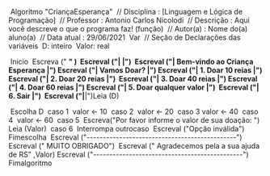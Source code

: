 ​		Algoritmo "CriançaEsperança"
​			// Disciplina   : [Linguagem e Lógica de Programação]
​			// Professor   : Antonio Carlos Nicolodi 
​		// Descrição   : Aqui você descreve o que o programa faz! (função)
​		// Autor(a)    : Nome do(a) aluno(a)
​		// Data atual  : 29/06/2021
​		Var
​			// Seção de Declarações das variáveis 
​         D: inteiro
​         Valor: real

​				Inicio
​     				Escreva (" __________________________________________" )
​    			Escreval ("|                                              |")
​    			Escreval ("|       Bem-vindo ao Criança Esperança         |")
​    			Escreval ("|                 Vamos Doar?                  |")
   	         Escreval ("| 1. Doar 10 reias                             |")
   	 		Escreval ("| 2. Doar 20 reias                             |")
​    			Escreval ("| 3. Doar 40 reias                             |")
  	  		Escreval ("| 4. Doar 60 reias                             |")
   			 Escreval ("| 5. Doar  qualquer valor                      |")
​    			Escreval ("| 6. Sair                                      |")
​    			Escreval ("|__________________________________________|")
​    			Leia (D)
   			 

​			 Escolha D
​           		caso 1
​           		valor <- 10
​           		caso 2
​          		 valor <- 20
​          		 caso 3
​          		 valor <- 40
​           		caso 4
​           		valor <- 60
​           		caso 5
​                	Escreva("Por favor informe o valor de sua doação: ")
​            		Leia (Valor)
​           		caso 6
​           		Interrompa
​           		outrocaso
​           		Escreval ("Opção inválida")
​    		Fimescolha
​           Escreval ("----------------------------------------------")
​           Escreval ("           MUITO OBRIGADO")
​           Escreval ("   Agradecemos pela a sua ajuda de RS" ,Valor)
​           Escreval ("----------------------------------------------")
Fimalgoritmo